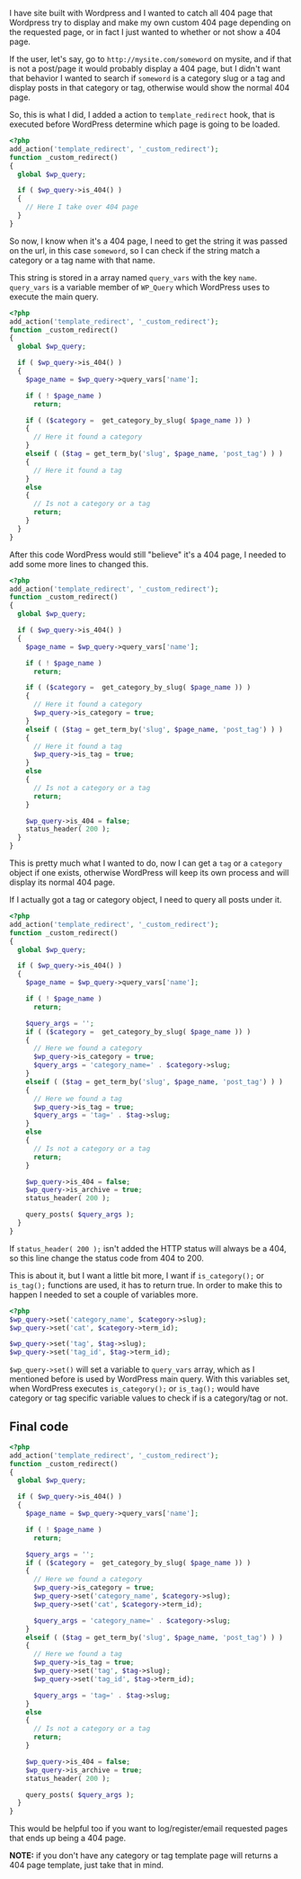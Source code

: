 I have site built with Wordpress and I wanted to catch all 404 page that Wordpress try to display and make my own custom 404 page depending on the requested page, or in fact I just wanted to whether or not show a 404 page.

<!-- more -->

If the user, let's say, go to `http://mysite.com/someword` on mysite, and if that is not a post/page it would probably display a 404 page, but I didn't want that behavior I wanted to search if `someword` is a category slug or a tag and display posts in that category or tag, otherwise would show the normal 404 page.

So, this is what I did, I added a action to `template_redirect` hook, that is executed before WordPress determine which page is going to be loaded.

```php
<?php
add_action('template_redirect', '_custom_redirect');
function _custom_redirect()
{
  global $wp_query;

  if ( $wp_query->is_404() )
  {
    // Here I take over 404 page
  }
}
```

So now, I know when it's a 404 page, I need to get the string it was passed on the url, in this case `someword`, so I can check if the string match a category or a tag name with that name.

This string is stored in a array named `query_vars` with the key `name`. `query_vars` is a variable member of `WP_Query` which WordPress uses to execute the main query.

```php
<?php
add_action('template_redirect', '_custom_redirect');
function _custom_redirect()
{
  global $wp_query;

  if ( $wp_query->is_404() )
  {
    $page_name = $wp_query->query_vars['name'];

    if ( ! $page_name )
      return;

    if ( ($category =  get_category_by_slug( $page_name )) )
    {
      // Here it found a category
    }
    elseif ( ($tag = get_term_by('slug', $page_name, 'post_tag') ) )
    {
      // Here it found a tag
    }
    else
    {
      // Is not a category or a tag
      return;
    }
  }
}
```

After this code WordPress would still "believe" it's a 404 page, I needed to add some more lines to changed this.

```php
<?php
add_action('template_redirect', '_custom_redirect');
function _custom_redirect()
{
  global $wp_query;

  if ( $wp_query->is_404() )
  {
    $page_name = $wp_query->query_vars['name'];

    if ( ! $page_name )
      return;

    if ( ($category =  get_category_by_slug( $page_name )) )
    {
      // Here it found a category
      $wp_query->is_category = true;
    }
    elseif ( ($tag = get_term_by('slug', $page_name, 'post_tag') ) )
    {
      // Here it found a tag
      $wp_query->is_tag = true;
    }
    else
    {
      // Is not a category or a tag
      return;
    }

    $wp_query->is_404 = false;
    status_header( 200 );
  }
}
```

This is pretty much what I wanted to do, now I can get a `tag` or a `category` object if one exists, otherwise WordPress will keep its own process and will display its normal 404 page.

If I actually got a tag or category object, I need to query all posts under it.

```php
<?php
add_action('template_redirect', '_custom_redirect');
function _custom_redirect()
{
  global $wp_query;

  if ( $wp_query->is_404() )
  {
    $page_name = $wp_query->query_vars['name'];

    if ( ! $page_name )
      return;

    $query_args = '';
    if ( ($category =  get_category_by_slug( $page_name )) )
    {
      // Here we found a category
      $wp_query->is_category = true;
      $query_args = 'category_name=' . $category->slug;
    }
    elseif ( ($tag = get_term_by('slug', $page_name, 'post_tag') ) )
    {
      // Here we found a tag
      $wp_query->is_tag = true;
      $query_args = 'tag=' . $tag->slug;
    }
    else
    {
      // Is not a category or a tag
      return;
    }

    $wp_query->is_404 = false;
    $wp_query->is_archive = true;
    status_header( 200 );

    query_posts( $query_args );
  }
}
```

If `status_header( 200 );` isn't added the HTTP status will always be a 404, so this line change the status code from 404 to 200.

This is about it, but I want a little bit more, I want if `is_category();` or `is_tag();` functions are used, it has to return true. In order to make this to happen I needed to set a couple of variables more.

```php
<?php
$wp_query->set('category_name', $category->slug);
$wp_query->set('cat', $category->term_id);

$wp_query->set('tag', $tag->slug);
$wp_query->set('tag_id', $tag->term_id);
```

`$wp_query->set()` will set a variable to `query_vars` array, which as I mentioned before is used by WordPress main query. With this variables set, when WordPress executes `is_category();` or `is_tag();` would have category or tag specific variable values to check if is a category/tag or not.

## Final code

```php
<?php
add_action('template_redirect', '_custom_redirect');
function _custom_redirect()
{
  global $wp_query;

  if ( $wp_query->is_404() )
  {
    $page_name = $wp_query->query_vars['name'];

    if ( ! $page_name )
      return;

    $query_args = '';
    if ( ($category =  get_category_by_slug( $page_name )) )
    {
      // Here we found a category
      $wp_query->is_category = true;
      $wp_query->set('category_name', $category->slug);
      $wp_query->set('cat', $category->term_id);

      $query_args = 'category_name=' . $category->slug;
    }
    elseif ( ($tag = get_term_by('slug', $page_name, 'post_tag') ) )
    {
      // Here we found a tag
      $wp_query->is_tag = true;
      $wp_query->set('tag', $tag->slug);
      $wp_query->set('tag_id', $tag->term_id);

      $query_args = 'tag=' . $tag->slug;
    }
    else
    {
      // Is not a category or a tag
      return;
    }

    $wp_query->is_404 = false;
    $wp_query->is_archive = true;
    status_header( 200 );

    query_posts( $query_args );
  }
}
```

This would be helpful too if you want to log/register/email requested pages that ends up being a 404 page.

**NOTE:** if you don't have any category or tag template page will returns a 404 page template, just take that in mind.